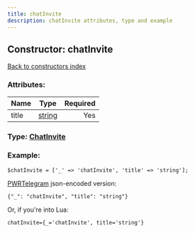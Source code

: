 ```yaml
---
title: chatInvite
description: chatInvite attributes, type and example
---
```

## Constructor: chatInvite  
[Back to constructors index](index.md)



### Attributes:

| Name     |    Type       | Required |
|----------|:-------------:|---------:|
|title|[string](../types/string.md) | Yes|



### Type: [ChatInvite](../types/ChatInvite.md)


### Example:

```
$chatInvite = ['_' => 'chatInvite', 'title' => 'string'];
```  

[PWRTelegram](https://pwrtelegram.xyz) json-encoded version:

```
{"_": "chatInvite", "title": "string"}
```


Or, if you're into Lua:  


```
chatInvite={_='chatInvite', title='string'}

```


